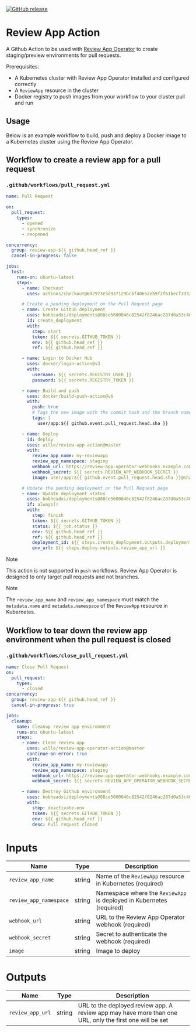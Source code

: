 [![GitHub release](https://img.shields.io/github/release/wille/review-app-action.svg?style=flat-square)](https://github.com/wille/review-app-action/releases/latest)

# Review App Action

A Github Action to be used with [Review App Operator](https://github.com/wille/review-app-operator) to create staging/preview environments for pull requests.

Prerequisites:
- A Kubernetes cluster with Review App Operator installed and configured correctly
- A `ReviewApp` resource in the cluster
- Docker registry to push images from your workflow to your cluster pull and run

## Usage

Below is an example workflow to build, push and deploy a Docker image to a Kubernetes cluster using the Review App Operator.

## Workflow to create a review app for a pull request


### `.github/workflows/pull_request.yml`

```yaml
name: Pull Request

on:
  pull_request:
    types:
      - opened
      - synchronize
      - reopened

concurrency:
  group: review-app-${{ github.head_ref }}
  cancel-in-progress: false

jobs:
  test:
    runs-on: ubuntu-latest
    steps:
      - name: Checkout
        uses: actions/checkout@692973e3d937129bcbf40652eb9f2f61becf3332 # 4.1.7

      # Create a pending deployment on the Pull Request page
      - name: Create Github deployment
        uses: bobheadxi/deployments@88ce5600046c82542f8246ac287d0a53c461bca3
        id: create_deployment
        with:
          step: start
          token: ${{ secrets.GITHUB_TOKEN }}
          env: ${{ github.head_ref }}
          ref: ${{ github.head_ref }}

      - name: Login to Docker Hub
        uses: docker/login-action@v3
        with:
          username: ${{ secrets.REGISTRY_USER }}
          password: ${{ secrets.REGISTRY_TOKEN }}

      - name: Build and push
        uses: docker/build-push-action@v6
        with:
          push: true
          # Tags the new image with the commit hash and the branch name
          tags: |
            user/app:${{ github.event.pull_request.head.sha }}

      - name: Deploy
        id: deploy
        uses: wille/review-app-action@master
        with:
          review_app_name: my-reviewapp
          review_app_namespace: staging
          webhook_url: https://review-app-operator-webhooks.example.com
          webhook_secret: ${{ secrets.REVIEW_APP_WEBHOOK_SECRET }}
          image: user/app:${{ github.event.pull_request.head.sha }}@sha256:${{ steps.build.outputs.digest }}

      # Update the pending deployment on the Pull Request page
      - name: Update deployment status
        uses: bobheadxi/deployments@88ce5600046c82542f8246ac287d0a53c461bca3
        if: always()
        with:
          step: finish
          token: ${{ secrets.GITHUB_TOKEN }}
          status: ${{ job.status }}
          env: ${{ github.head_ref }}
          ref: ${{ github.head_ref }}
          deployment_id: ${{ steps.create_deployment.outputs.deployment_id }}
          env_url: ${{ steps.deploy.outputs.review_app_url }}
```


> [!NOTE]  
> This action is not supported in `push` workflows. Review App Operator is designed to only target pull requests and not branches.

> [!NOTE]
> The `review_app_name` and `review_app_namespace` must match the `metadata.name` and `metadata.namespace` of the `ReviewApp` resource in Kubernetes.


## Workflow to tear down the review app environment when the pull request is closed
### `.github/workflows/close_pull_request.yml`

```yaml
name: Close Pull Request
on:
  pull_request:
    types:
      - closed
concurrency:
  group: review-app-${{ github.head_ref }}
  cancel-in-progress: true

jobs:
  cleanup:
    name: Cleanup review app environment
    runs-on: ubuntu-latest
    steps:
      - name: Close review app
        uses: wille/review-app-operator-action@master
        continue-on-error: true
        with:
          review_app_name: my-reviewapp
          review_app_namespace: staging
          webhook_url: https://review-app-operator-webhooks.example.com
          webhook_secret: ${{ secrets.REVIEW_APP_OPERATOR_WEBHOOK_SECRET }}

      - name: Destroy Github environment
        uses: bobheadxi/deployments@88ce5600046c82542f8246ac287d0a53c461bca3
        with:
          step: deactivate-env
          token: ${{ secrets.GITHUB_TOKEN }}
          env: ${{ github.head_ref }}
          desc: Pull request closed
```

# Inputs

| Name | Type | Description |
|------|-------------|----------|
| `review_app_name` | string | Name of the `ReviewApp` resource in Kubernetes (required) |
| `review_app_namespace` | string | Namespace where the `ReviewApp` is deployed in Kubernetes (required) |
| `webhook_url` | string | URL to the Review App Operator webhook (required) |
| `webhook_secret` | string | Secret to authenticate the webhook (required) |
| `image` | string | Image to deploy |

# Outputs

| Name | Type | Description |
|------|-------------|----------|
| `review_app_url` | string | URL to the deployed review app. A review app may have more than one URL, only the first one will be set |